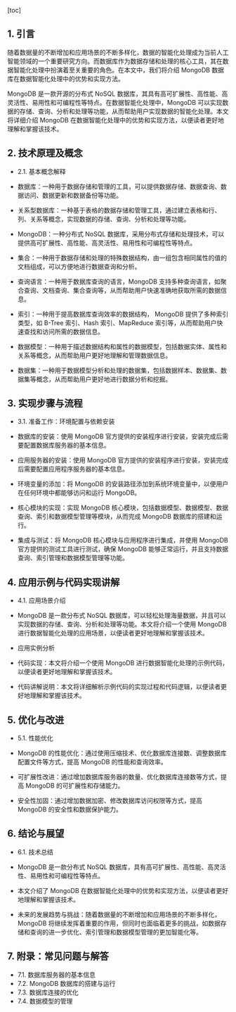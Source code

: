 
[toc]                    
                
                
## 1. 引言

随着数据量的不断增加和应用场景的不断多样化，数据的智能化处理成为当前人工智能领域的一个重要研究方向。而数据库作为数据存储和处理的核心工具，其在数据智能化处理中扮演着至关重要的角色。在本文中，我们将介绍 MongoDB 数据库在数据智能化处理中的优势和实现方法。

MongoDB 是一款开源的分布式 NoSQL 数据库，其具有高可扩展性、高性能、高灵活性、易用性和可编程性等特点。在数据智能化处理中，MongoDB 可以实现数据的存储、查询、分析和处理等功能，从而帮助用户实现数据的智能化处理。本文将详细介绍 MongoDB 在数据智能化处理中的优势和实现方法，以便读者更好地理解和掌握该技术。

## 2. 技术原理及概念

- 2.1. 基本概念解释

- 数据库：一种用于数据存储和管理的工具，可以提供数据存储、数据查询、数据访问、数据更新和数据备份等功能。
- 关系型数据库：一种基于表格的数据存储和管理工具，通过建立表格和行、列、关系等概念，实现数据的存储、查询、分析和处理等功能。
- MongoDB：一种分布式 NoSQL 数据库，采用分布式存储和处理技术，可以提供高可扩展性、高性能、高灵活性、易用性和可编程性等特点。
- 集合：一种用于数据存储和处理的特殊数据结构，由一组包含相同属性的值的文档组成，可以方便地进行数据查询和分析。
- 查询语言：一种用于数据库查询的语言，MongoDB 支持多种查询语言，如聚合查询、文档查询、集合查询等，从而帮助用户快速准确地获取所需的数据信息。
- 索引：一种用于提高数据库查询效率的数据结构， MongoDB 提供了多种索引类型，如 B-Tree 索引、Hash 索引、MapReduce 索引等，从而帮助用户快速查找和访问所需的数据信息。
- 数据模型：一种用于描述数据结构和属性的数据模型，包括数据实体、属性和关系等概念，从而帮助用户更好地理解和管理数据信息。
- 数据集：一种用于数据模型分析和处理的数据集，包括数据样本、数据集、数据集等概念，从而帮助用户更好地进行数据分析和挖掘。

## 3. 实现步骤与流程

- 3.1. 准备工作：环境配置与依赖安装

- 数据库的安装：使用 MongoDB 官方提供的安装程序进行安装，安装完成后需要配置数据库服务器的基本信息。
- 应用服务器的安装：使用 MongoDB 官方提供的安装程序进行安装，安装完成后需要配置应用程序服务器的基本信息。
- 环境变量的添加：将 MongoDB 的安装路径添加到系统环境变量中，以便用户在任何环境中都能够访问和运行 MongoDB。

- 核心模块的实现：实现 MongoDB 核心模块，包括数据模型、数据模型、数据查询、索引和数据模型管理等模块，从而完成 MongoDB 数据库的搭建和运行。
- 集成与测试：将 MongoDB 核心模块与应用程序进行集成，并使用 MongoDB 官方提供的测试工具进行测试，确保 MongoDB 能够正常运行，并且支持数据查询、索引管理和数据模型管理等功能。

## 4. 应用示例与代码实现讲解

- 4.1. 应用场景介绍

- MongoDB 是一款分布式 NoSQL 数据库，可以轻松处理海量数据，并且可以实现数据的存储、查询、分析和处理等功能。本文将介绍一个使用 MongoDB 进行数据智能化处理的应用场景，以便读者更好地理解和掌握该技术。
- 应用实例分析

- 代码实现：本文将介绍一个使用 MongoDB 进行数据智能化处理的示例代码，以便读者更好地理解和掌握该技术。

- 代码讲解说明：本文将详细解析示例代码的实现过程和代码逻辑，以便读者更好地理解和掌握该技术。

## 5. 优化与改进

- 5.1. 性能优化

- MongoDB 的性能优化：通过使用压缩技术、优化数据库连接数、调整数据库配置文件等方式，提高 MongoDB 的性能和查询效率。
- 可扩展性改进：通过增加数据库服务器的数量、优化数据库连接数等方式，提高 MongoDB 的可扩展性和存储能力。
- 安全性加固：通过增加数据加密、修改数据库访问权限等方式，提高 MongoDB 的安全性和数据保护能力。

## 6. 结论与展望

- 6.1. 技术总结

- MongoDB 是一款分布式 NoSQL 数据库，具有高可扩展性、高性能、高灵活性、易用性和可编程性等特点。
- 本文介绍了 MongoDB 在数据智能化处理中的优势和实现方法，以便读者更好地理解和掌握该技术。
- 未来的发展趋势与挑战：随着数据量的不断增加和应用场景的不断多样化， MongoDB 将继续发挥着重要的作用，但同时也面临着更多的挑战，如数据存储和查询的进一步优化、索引管理和数据模型管理的更加智能化等。

## 7. 附录：常见问题与解答

- 7.1. 数据库服务器的基本信息
- 7.2. MongoDB 数据库的搭建与运行
- 7.3. 数据库连接的优化
- 7.4. 数据模型的管理

